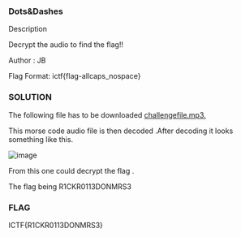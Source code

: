 
### Dots&Dashes
Description

Decrypt the audio to find the flag!!

Author : JB

Flag Format:
ictf{flag-allcaps_nospace}

### SOLUTION

The following file has to be downloaded
<a href= "https://raw.githubusercontent.com/swetaajit/indyctf/main/Dots%26Dashes/swetha.mp3">challengefile.mp3.</a>

This morse code  audio file is then decoded .After decoding it looks something like this.

![image](https://user-images.githubusercontent.com/92258994/176673089-60169eac-7bcd-4c92-a021-a59b7d550fd9.png)



From this one could decrypt the flag .

The flag being
R1CKR0113DONMRS3

### FLAG
ICTF{R1CKR0113DONMRS3}

